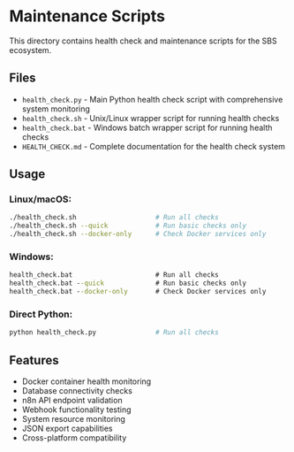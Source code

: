 # Maintenance Scripts

This directory contains health check and maintenance scripts for the SBS ecosystem.

## Files

- `health_check.py` - Main Python health check script with comprehensive system monitoring
- `health_check.sh` - Unix/Linux wrapper script for running health checks
- `health_check.bat` - Windows batch wrapper script for running health checks  
- `HEALTH_CHECK.md` - Complete documentation for the health check system

## Usage

### Linux/macOS:
```bash
./health_check.sh                    # Run all checks
./health_check.sh --quick            # Run basic checks only
./health_check.sh --docker-only      # Check Docker services only
```

### Windows:
```cmd
health_check.bat                     # Run all checks
health_check.bat --quick             # Run basic checks only
health_check.bat --docker-only       # Check Docker services only
```

### Direct Python:
```bash
python health_check.py               # Run all checks
```

## Features

- Docker container health monitoring
- Database connectivity checks
- n8n API endpoint validation
- Webhook functionality testing
- System resource monitoring
- JSON export capabilities
- Cross-platform compatibility
